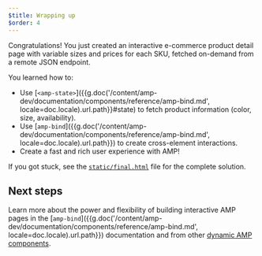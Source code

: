 ```yaml
---
$title: Wrapping up
$order: 4
---
```


Congratulations! You just created an interactive e-commerce product detail page with variable sizes and prices for each SKU, fetched on-demand from a remote JSON endpoint.

You learned how to:

- Use [`<amp-state>`]({{g.doc('/content/amp-dev/documentation/components/reference/amp-bind.md', locale=doc.locale).url.path}}#state) to fetch product information (color, size, availability).
- Use [`amp-bind`]({{g.doc('/content/amp-dev/documentation/components/reference/amp-bind.md', locale=doc.locale).url.path}}) to create cross-element interactions.
- Create a fast and rich user experience with AMP!

If you got stuck, see the [`static/final.html`](https://github.com/googlecodelabs/advanced-interactivity-in-amp/blob/master/static/final.html) file for the complete solution.

## Next steps

Learn more about the power and flexibility of building interactive AMP pages in the  [`amp-bind`]({{g.doc('/content/amp-dev/documentation/components/reference/amp-bind.md', locale=doc.locale).url.path}}) documentation and from other [dynamic AMP components](/docs/reference/components.html#dynamic-content).
